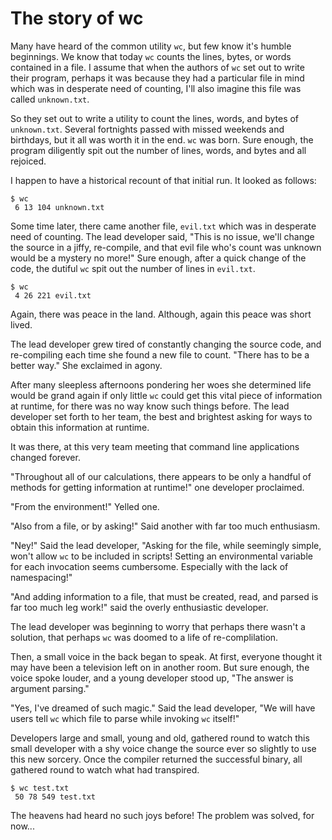 # The story of wc

Many have heard of the common utility `wc`, but few know it's humble beginnings. We know that today `wc` counts the lines, bytes, or words contained in a file. I assume that when the authors of `wc` set out to write their program, perhaps it was because they had a particular file in mind which was in desperate need of counting, I'll also imagine this file was called `unknown.txt`.

So they set out to write a utility to count the lines, words, and bytes of `unknown.txt`. Several fortnights passed with missed weekends and birthdays, but it all was worth it in the end. `wc` was born. Sure enough, the program diligently spit out the number of lines, words, and bytes and all rejoiced.

I happen to have a historical recount of that initial run. It looked as follows:

```
$ wc
 6 13 104 unknown.txt
```

Some time later, there came another file, `evil.txt` which was in desperate need of counting. The lead developer said, "This is no issue, we'll change the source in a jiffy, re-compile, and that evil file who's count was unknown would be a mystery no more!" Sure enough, after a quick change of the code, the dutiful `wc` spit out the number of lines in `evil.txt`.

```
$ wc
 4 26 221 evil.txt
```

Again, there was peace in the land. Although, again this peace was short lived.

The lead developer grew tired of constantly changing the source code, and re-compiling each time she found a new file to count. "There has to be a better way." She exclaimed in agony.

After many sleepless afternoons pondering her woes she determined life would be grand again if only little `wc` could get this vital piece of information at runtime, for there was no way know such things before. The lead developer set forth to her team, the best and brightest asking for ways to obtain this information at runtime.

It was there, at this very team meeting that command line applications changed forever.

"Throughout all of our calculations, there appears to be only a handful of methods for getting information at runtime!" one developer proclaimed.

"From the environment!" Yelled one.

"Also from a file, or by asking!" Said another with far too much enthusiasm.

"Ney!" Said the lead developer, "Asking for the file, while seemingly simple, won't allow `wc` to be included in scripts! Setting an environmental variable for each invocation seems cumbersome. Especially with the lack of namespacing!"

"And adding information to a file, that must be created, read, and parsed is far too much leg work!" said the overly enthusiastic developer.

The lead developer was beginning to worry that perhaps there wasn't a solution, that perhaps `wc` was doomed to a life of re-complilation.

Then, a small voice in the back began to speak. At first, everyone thought it may have been a television left on in another room. But sure enough, the voice spoke louder, and a young developer stood up, "The answer is argument parsing."

"Yes, I've dreamed of such magic." Said the lead developer, "We will have users tell `wc` which file to parse while invoking `wc` itself!"

Developers large and small, young and old, gathered round to watch this small developer with a shy voice change the source ever so slightly to use this new sorcery. Once the compiler returned the successful binary, all gathered round to watch what had transpired.

```
$ wc test.txt
 50 78 549 test.txt
```

The heavens had heard no such joys before! The problem was solved, for now...
